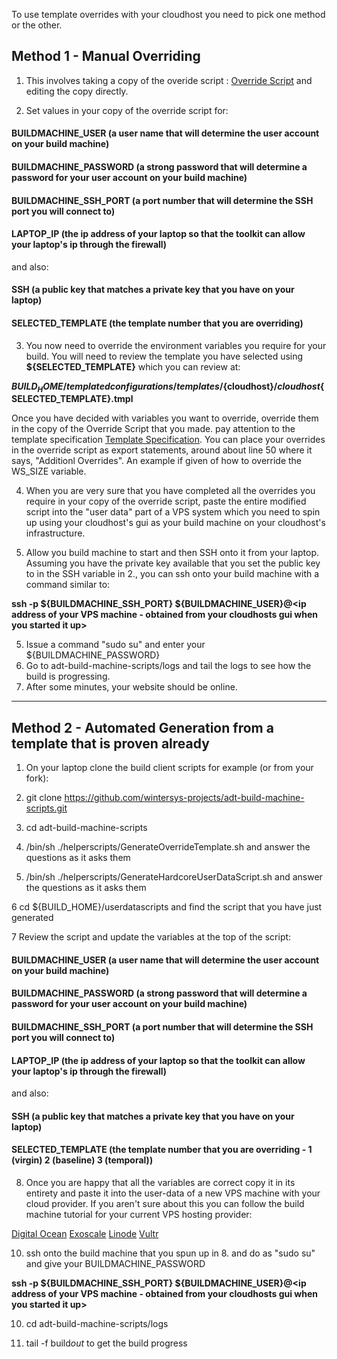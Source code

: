 To use template overrides with your cloudhost you need to pick one method or the other.

## Method 1 - Manual Overriding

1. This involves taking a copy of the overide script : [Override Script](https://github.com/wintersys-projects/adt-build-machine-scripts/blob/master/templatedconfigurations/templateoverrides/OverrideScript.sh)  and editing the copy directly.

2. Set values in your copy of the override script for:

#### BUILDMACHINE_USER  (a user name that will determine the user account on your build machine)
#### BUILDMACHINE_PASSWORD  (a strong password that will determine a password for your user account on your build machine)
#### BUILDMACHINE_SSH_PORT  (a port number that will determine the SSH port you will connect to)
#### LAPTOP_IP    (the ip address of your laptop so that the toolkit can allow your laptop's ip through the firewall)

and also:  

#### SSH  (a public key that matches a private key that you have on your laptop)
#### SELECTED_TEMPLATE  (the template number that you are overriding) 

3. You now need to override the environment variables you require for your build. You will need to review the template you have selected using **${SELECTED_TEMPLATE}** which you can review at: 

**${BUILD_HOME}/templatedconfigurations/templates/${cloudhost}/${cloudhost}${SELECTED_TEMPLATE}.tmpl**

Once you have decided with variables you want to override, override them in the copy of the Override Script that you made. pay attention to the template specification [Template Specification](https://github.com/wintersys-projects/adt-build-machine-scripts/blob/master/templatedconfigurations/specification.md). You can place your overrides in the override script as export statements, around about line 50 where it says, "Additionl Overrides". An example if given of how to override the WS_SIZE variable. 

4. When you are very sure that you have completed all the overrides you require in your copy of the override script, paste the entire modified script into the "user data" part of a VPS system which you need to  spin up using your cloudhost's gui as your build machine on your cloudhost's infrastructure.

5. Allow you build machine to start and then SSH onto it from your laptop. Assuming you have the private key available that you set the public key to in the SSH variable in 2., you can ssh onto your build machine with a command similar to:

**ssh -p ${BUILDMACHINE_SSH_PORT} ${BUILDMACHINE_USER}@<ip address of your VPS machine - obtained from your cloudhosts gui when you started it up>**

5. Issue a command "sudo su" and enter your ${BUILDMACHINE_PASSWORD}
5. Go to adt-build-machine-scripts/logs and tail the logs to see how the build is progressing. 
6. After some minutes, your website should be online.
  
  -----------------------------------

## Method 2 - Automated Generation from a template that is proven already

1. On your laptop clone the build client scripts for example (or from your fork):

2. git clone https://github.com/wintersys-projects/adt-build-machine-scripts.git

3. cd adt-build-machine-scripts

4. /bin/sh ./helperscripts/GenerateOverrideTemplate.sh and answer the questions as it asks them

5. /bin/sh ./helperscripts/GenerateHardcoreUserDataScript.sh and answer the questions as it asks them

6 cd ${BUILD_HOME}/userdatascripts and find the script that you have just generated

7 Review the script and update the variables at the top of the script:

#### BUILDMACHINE_USER  (a user name that will determine the user account on your build machine)
#### BUILDMACHINE_PASSWORD  (a strong password that will determine a password for your user account on your build machine)
#### BUILDMACHINE_SSH_PORT  (a port number that will determine the SSH port you will connect to)
#### LAPTOP_IP    (the ip address of your laptop so that the toolkit can allow your laptop's ip through the firewall)

and also:  

#### SSH  (a public key that matches a private key that you have on your laptop)
#### SELECTED_TEMPLATE  (the template number that you are overriding - 1 (virgin) 2 (baseline) 3 (temporal)) 

8. Once you are happy that all the variables are correct copy it in its entirety and paste it into the user-data of a new VPS machine with your cloud provider. If you aren't sure about this you can follow the build machine tutorial for your current VPS hosting provider:

  [Digital Ocean](https://www.wintersys-projects.uk/Agile%20Deployment%20Toolkit/Tutorials/digitalocean/buildmachine)
  [Exoscale](https://www.wintersys-projects.uk/Agile%20Deployment%20Toolkit/Tutorials/exoscale/buildmachine)
  [Linode](https://www.wintersys-projects.uk/Agile%20Deployment%20Toolkit/Tutorials/linode/buildmachine)
  [Vultr](https://www.wintersys-projects.uk/Agile%20Deployment%20Toolkit/Tutorials/vultr/buildmachine)

10. ssh onto the build machine that you spun up in 8. and do as "sudo su" and give your BUILDMACHINE_PASSWORD
  
 **ssh -p ${BUILDMACHINE_SSH_PORT} ${BUILDMACHINE_USER}@<ip address of your VPS machine - obtained from your cloudhosts gui when you started it up>**


10. cd adt-build-machine-scripts/logs

11. tail -f build*out* to get the build progress
